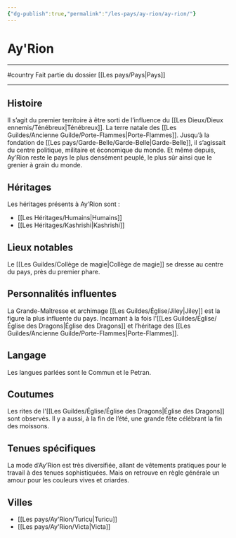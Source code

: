 ```yaml
---
{"dg-publish":true,"permalink":"/les-pays/ay-rion/ay-rion/"}
---
```


# Ay'Rion
---
#country 
Fait partie du dossier [[Les pays/Pays\|Pays]]

-------
## Histoire
Il s’agit du premier territoire à être sorti de l’influence du [[Les Dieux/Dieux ennemis/Ténébreux\|Ténébreux]]. La terre natale des [[Les Guildes/Ancienne Guilde/Porte-Flammes\|Porte-Flammes]]. Jusqu’à la fondation de [[Les pays/Garde-Belle/Garde-Belle\|Garde-Belle]], il s’agissait du centre politique, militaire et économique du monde. Et même depuis, Ay’Rion reste le pays le plus densément peuplé, le plus sûr ainsi que le grenier à grain du monde.
## Héritages
Les héritages présents à Ay’Rion sont :
- [[Les Héritages/Humains\|Humains]]
- [[Les Héritages/Kashrishi\|Kashrishi]]
## Lieux notables
Le [[Les Guildes/Collège de magie\|Collège de magie]] se dresse au centre du pays, près du premier phare.
## Personnalités influentes
La Grande-Maîtresse et archimage [[Les Guildes/Église/Jiley\|Jiley]] est la figure la plus influente du pays. Incarnant à la fois l'[[Les Guildes/Église/Église des Dragons\|Église des Dragons]] et l’héritage des [[Les Guildes/Ancienne Guilde/Porte-Flammes\|Porte-Flammes]].
## Langage
Les langues parlées sont le Commun et le Petran.
## Coutumes
Les rites de l'[[Les Guildes/Église/Église des Dragons\|Église des Dragons]] sont observés.
Il y a aussi, à la fin de l’été, une grande fête célébrant la fin des moissons.
## Tenues spécifiques
La mode d’Ay’Rion est très diversifiée, allant de vêtements pratiques pour le travail à des tenues sophistiquées. Mais on retrouve en règle générale un amour pour les couleurs vives et criardes.
## Villes
- [[Les pays/Ay'Rion/Turicu\|Turicu]]
- [[Les pays/Ay'Rion/Victa\|Victa]]